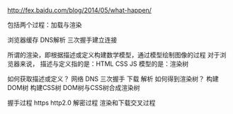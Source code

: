 http://fex.baidu.com/blog/2014/05/what-happen/

包括两个过程：加载与渲染

浏览器缓存
DNS解析
三次握手建立连接


所谓的渲染，即根据描述或定义构建数学模型，通过模型绘制图像的过程
对于浏览器来说，
描述与定义指的是：HTML CSS JS
模型的是：渲染树


如何获取描述或定义？
  网络 DNS 三次握手
  下载
  解析
如何得到渲染树？
  构建DOM树
  构建CSS树
  DOM树与CSS树合成渲染树
  
  
握手过程
https http2.0 解密过程
渲染和下载交叉过程